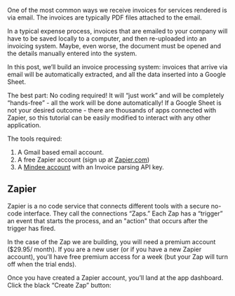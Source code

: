 One of the most common ways we receive invoices for services rendered is via email.  The invoices are typically PDF files attached to the email.

In a typical expense process, invoices that are emailed to your company will have to be saved locally to a computer, and then re-uploaded into an invoicing system.  Maybe, even worse, the document must be opened and the details manually entered into the system.

In this post, we’ll build an invoice processing system: invoices that arrive via email will be automatically extracted, and all the data inserted into a Google Sheet.  

The best part: No coding required!  It will “just work” and will be completely “hands-free” - all the work will be done automatically!  If a Google Sheet is not your desired outcome - there are thousands of apps connected with Zapier, so this tutorial can be easily modified to interact with any other application.

The tools required:

1. A Gmail based email account.  
2. A free Zapier account (sign up at [Zapier.com](https://zapier.com))
3. A [Mindee account](https://platform.mindee.com) with an Invoice parsing API key.

## Zapier

Zapier is a no code service that connects different tools with a secure no-code interface.  They call the connections “Zaps.”  Each Zap has a “trigger” an event that starts the process, and an "action" that occurs after the trigger has fired.

In the case of the Zap we are building, you will need a premium account ($29.95/ month). If you are a new user (or if you have a new Zapier account), you'll have free premium access for a week (but your Zap will turn off when the trial ends).

Once you have created a Zapier account, you’ll land at the app dashboard.  Click the black “Create Zap” button:

